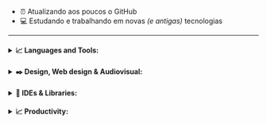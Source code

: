 - :alarm_clock: Atualizando aos poucos o GitHub 
- :computer: Estudando e trabalhando em novas _(e antigas)_ tecnologias

---

<h4>
<details>
<summary>📈 Languages and Tools:</summary>
  <p align="center"><img align="left" alt=".NET" width="27px" src="https://simpleicons.org/icons/dot-net.svg" /></p>
  <p align="center"><img align="left" alt="Anaconda" width="27px" src="https://simpleicons.org/icons/anaconda.svg" /></p>
  <p align="center"><img align="left" alt="Amazon Web Services" width="27px" src="https://simpleicons.org/icons/amazonaws.svg" /></p>
  <p align="center"><img align="left" alt="Android Studio" width="27px" src="https://simpleicons.org/icons/androidstudio.svg" /></p>
  <p align="center"><img align="left" alt="Apache" width="27px" src="https://simpleicons.org/icons/apache.svg" /></p>
  <p align="center"><img align="left" alt="Microsfot Azure" width="27px" src="https://simpleicons.org/icons/microsoftazure.svg" /></p>
  <p align="center"><img align="left" alt="C" width="27px" src="https://simpleicons.org/icons/c.svg" /></p>
  <p align="center"><img align="left" alt="C#" width="27px" src="https://simpleicons.org/icons/csharp.svg" /></p>
  <p align="center"><img align="left" alt="C++" width="27px" src="https://simpleicons.org/icons/cplusplus.svg" /></p>
  <p align="center"><img align="left" alt="D3.js" width="27px" src="https://simpleicons.org/icons/d3-dot-js.svg" /></p>
  <p align="center"><img align="left" alt="Docker" width="27px" src="https://simpleicons.org/icons/docker.svg" /></p>
  <p align="center"><img align="left" alt="Flutter" width="27px" src="https://simpleicons.org/icons/flutter.svg" /></p>
  <p align="center"><img align="left" alt="Git" width="27px" src="https://simpleicons.org/icons/git.svg" /></p>
  <p align="center"><img align="left" alt="Go" width="27px" src="https://simpleicons.org/icons/go.svg" /></p>
  <p align="center"><img align="left" alt="Google Cloud" width="27px" src="https://simpleicons.org/icons/googlecloud.svg" /></p>
  <p align="center"><img align="left" alt="Grafana" width="27px" src="https://simpleicons.org/icons/grafana.svg" /></p>
  <p align="center"><img align="left" alt="Haskell" width="27px" src="https://simpleicons.org/icons/haskell.svg" /></p>
  <p align="center"><img align="left" alt="Java" width="27px" src="https://simpleicons.org/icons/java.svg" /></p>
  <p align="center"><img align="left" alt="JavaScript" width="27px" src="https://simpleicons.org/icons/javascript.svg" /></p>
  <p align="center"><img align="left" alt="JSONt" width="27px" src="https://simpleicons.org/icons/json.svg" /></p>
  <p align="center"><img align="left" alt="Keras" width="27px" src="https://simpleicons.org/icons/keras.svg" /></p>
  <p align="center"><img align="left" alt="Kotlin" width="27px" src="https://simpleicons.org/icons/kotlin.svg" /></p>
  <p align="center"><img align="left" alt="Kubernetes" width="27px" src="https://simpleicons.org/icons/kubernetes.svg" /></p>
  <p align="center"><img align="left" alt="Lua" width="27px" src="https://simpleicons.org/icons/lua.svg" /></p>
  <p align="center"><img align="left" alt="Markdown" width="27px" src="https://simpleicons.org/icons/markdown.svg" /></p>
  <p align="center"><img align="left" alt="MongoDB" width="27px" src="https://simpleicons.org/icons/mongodb.svg" /></p>
  <p align="center"><img align="left" alt="MySQL" width="27px" src="https://simpleicons.org/icons/mysql.svg" /></p>
  <p align="center"><img align="left" alt="Node.js" width="27px" src="https://simpleicons.org/icons/node-dot-js.svg" /></p>
  <p align="center"><img align="left" alt="Nodetepad++" width="27px" src="https://simpleicons.org/icons/notepadplusplus.svg" /></p>
  <p align="center"><img align="left" alt="Octave" width="27px" src="https://simpleicons.org/icons/octave.svg" /></p>
  <p align="center"><img align="left" alt="Pandas" width="27px" src="https://simpleicons.org/icons/pandas.svg" /></p>
  <p align="center"><img align="left" alt="Perl" width="27px" src="https://simpleicons.org/icons/perl.svg" /></p>
  <p align="center"><img align="left" alt="PHP" width="27px" src="https://simpleicons.org/icons/php.svg" /></p>
  <p align="center"><img align="left" alt="PostgreSQL" width="27px" src="https://simpleicons.org/icons/postgresql.svg" /></p>
  <p align="center"><img align="left" alt="PowerBI" width="27px" src="https://simpleicons.org/icons/powerbi.svg" /></p>
  <p align="center"><img align="left" alt="Python" width="27px" src="https://simpleicons.org/icons/python.svg" /></p>
  <p align="center"><img align="left" alt="PyTorch" width="27px" src="https://simpleicons.org/icons/pytorch.svg" /></p>
  <p align="center"><img align="left" alt="R" width="27px" src="https://simpleicons.org/icons/r.svg" /></p>
  <p align="center"><img align="left" alt="Ruby" width="27px" src="https://simpleicons.org/icons/ruby.svg" /></p>
  <p align="center"><img align="left" alt="Scala" width="27px" src="https://simpleicons.org/icons/scala.svg" /></p>
  <p align="center"><img align="left" alt="scikit-learn" width="27px" src="https://simpleicons.org/icons/scikit-learn.svg" /></p>
  <p align="center"><img align="left" alt="SQLite" width="27px" src="https://simpleicons.org/icons/sqlite.svg" /></p>
  <p align="center"><img align="left" alt="Tableau" width="27px" src="https://simpleicons.org/icons/tableau.svg" /></p>
  <p align="center"><img align="left" alt="TensorFlow" width="27px" src="https://simpleicons.org/icons/tensorflow.svg" /></p>
  <p align="center"><img align="left" alt="TypeScript" width="27px" src="https://simpleicons.org/icons/typescript.svg" /></p>
  <br><br><br><br>
</details>
</h4>

<h4>
<details>
<summary>✒️ Design, Web design & Audiovisual:</summary>
  <p align="center"><img align="left" alt="Adobe Premire Pro" width="27px" heigth="27px"  src="https://simpleicons.org/icons/adobepremierepro.svg" /></p>
  <p align="center"><img align="left" alt="Adobe Xd" width="27px" src="https://simpleicons.org/icons/adobexd.svg" /></p>
  <p align="center"><img align="left" alt="Adobe InDesign" width="27px" src="https://simpleicons.org/icons/adobeindesign.svg" /></p>
  <p align="center"><img align="left" alt="Adobe Illustrator" width="27px" src="https://simpleicons.org/icons/adobeillustrator.svg" /></p>
  <p align="center"><img align="left" alt="Adobe Lightroom" width="27px" src="https://simpleicons.org/icons/adobelightroomcc.svg" /></p>
  <p align="center"><img align="left" alt="Adobe Photoshop" width="27px" src="https://simpleicons.org/icons/adobephotoshop.svg" /></p>
  <p align="center"><img align="left" alt="Adobe After Effects" width="27px" src="https://simpleicons.org/icons/adobeaftereffects.svg" /></p>
  <p align="center"><img align="left" alt="HTML5" width="27px" src="https://simpleicons.org/icons/html5.svg" /></p>
  <p align="center"><img align="left" alt="Figma" width="27px" src="https://simpleicons.org/icons/figma.svg" /></p>
  <p align="center"><img align="left" alt="Blender" width="27px" src="https://simpleicons.org/icons/blender.svg" /></p>
  <p align="center"><img align="left" alt="Canva" width="27px" src="https://simpleicons.org/icons/canva.svg" /></p>
  <p align="center"><img align="left" alt="WordPress" width="27px" src="https://simpleicons.org/icons/wordpress.svg" /></p>
  <p align="center"><img align="left" alt="Krita" width="27px" src="https://simpleicons.org/icons/krita.svg" /></p>
  <p align="center"><img align="left" alt="Wix" width="27px" src="https://simpleicons.org/icons/wix.svg" /></p>
  <p align="center"><img align="left" alt="Inkscape" width="27px" src="https://simpleicons.org/icons/inkscape.svg" /></p>
  <p align="center"><img align="left" alt="Woo" width="27px" src="https://simpleicons.org/icons/woo.svg" /></p>
  <p align="center"><img align="left" alt="AngularJS" width="27px" src="https://simpleicons.org/icons/angularjs.svg" /></p>
  <p align="center"><img align="left" alt="CSS3" width="27px" src="https://simpleicons.org/icons/css3.svg" /></p>
  <p align="center"><img align="left" alt="Gimp" width="27px" src="https://simpleicons.org/icons/gimp.svg" /></p>
  <p align="center"><img align="left" alt="jQuery" width="27px" src="https://simpleicons.org/icons/jquery.svg" /></p>
  <p align="center"><img align="left" alt="React" width="27px" src="https://simpleicons.org/icons/react.svg" /></p>
  <p align="center"><img align="left" alt="Sass" width="27px" src="https://simpleicons.org/icons/sass.svg" /></p>
  <p align="center"><img align="left" alt="Sketchup" width="27px" src="https://simpleicons.org/icons/sketchup.svg" /></p>
  <p align="center"><img align="left" alt="Unity" width="27px" src="https://simpleicons.org/icons/unity.svg" /></p>
  <p align="center"><img align="left" alt="Unreal Engine" width="27px" src="https://simpleicons.org/icons/unrealengine.svg" /></p>
  <p align="center"><img align="left" alt="Vue.js" width="27px" src="https://simpleicons.org/icons/vue-dot-js.svg" /></p>
  <br><br><br>
</details>
</h4>

<h4>
<details>
<summary>🔧 IDEs & Libraries:</summary>
  <p align="center"><img align="left" alt="Visual Studio Code" width="27px" src="https://simpleicons.org/icons/visualstudiocode.svg" /></p>
  <p align="center"><img align="left" alt="Atom" width="27px" src="https://simpleicons.org/icons/atom.svg" /></p>
  <p align="center"><img align="left" alt="Eclipse IDE" width="27px" src="https://simpleicons.org/icons/eclipseide.svg" /></p>
  <p align="center"><img align="left" alt="Jupyter Notebook" width="27px" src="https://simpleicons.org/icons/jupyter.svg" /></p>
  <p align="center"><img align="left" alt="PyCharm" width="27px" src="https://simpleicons.org/icons/pycharm.svg" /></p>
  <p align="center"><img align="left" alt="Sublime Text" width="27px" src="https://simpleicons.org/icons/sublimetext.svg" /></p>
  <br>
</details>
</h4>

<h4>
<details>
<summary>📈 Productivity:</summary>
  <p align="center"><img align="left" alt="Slack" width="27px" heigth="27px"  src="https://simpleicons.org/icons/slack.svg" /></p>
  <p align="center"><img align="left" alt="Notion" width="27px" heigth="27px"  src="https://simpleicons.org/icons/notion.svg" /></p>
  <p align="center"><img align="left" alt="Todoist" width="27px" heigth="27px"  src="https://simpleicons.org/icons/todoist.svg" /></p>
  <p align="center"><img align="left" alt="Trello" width="27px" heigth="27px"  src="https://simpleicons.org/icons/trello.svg" /></p>
  <br>
</details>
</h4>

